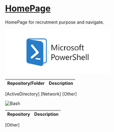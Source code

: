 # [HomePage](https://github.com/Zazamuch/HomePage)
HomePage for recrutment purpose and navigate. 

![PowerShell](PowerShell.png)

Repository/Folder | Description
---- | ---

[ActiveDirectory]
[Network]
[Other]

![Bash](Bash.jpg)

Repository | Description
---- | ---
[Other]